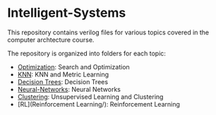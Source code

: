 # Intelligent-Systems

This repository contains verilog files for various topics covered in the computer archtecture course. 

The repository is organized into folders for each topic:

- [Optimization](Optimization/):  Search and Optimization
- [KNN](KNN/): KNN and Metric Learning
- [Decision Trees](Decision-Trees/): Decision Trees
- [Neural-Networks](Neural-Networks/):  Neural Networks
- [Clustering](Clustering/):  Unsupervised Learning and Clustering
- [RL](Reinforcement Learning/):  Reinforcement Learning


